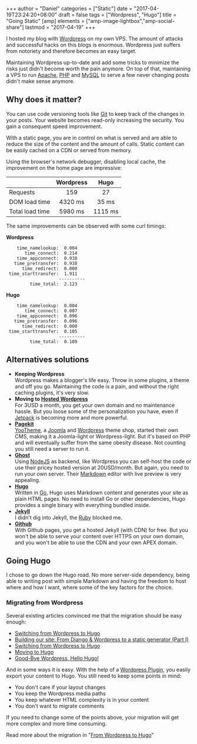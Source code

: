 +++
author = "Daniel"
categories = ["Static"]
date = "2017-04-19T23:24:20+08:00"
draft = false
tags = ["Wordpress", "Hugo"]
title = "Going Static"
[amp]
  elements = ["amp-image-lightbox","amp-social-share"]
lastmod = "2017-04-19"
+++

I hosted my blog with [Wordpress](https://wordpress.org) on my own VPS. The amount of attacks and successful hacks on this blogs is enormous. Wordpress just suffers from notoriety and therefore becomes an easy target.

Maintaining Wordpress up-to-date and add some tricks to minimize the risks just didn't become worth the pain anymore. On top of that, maintaining a VPS to run [Apache](http://apache.org), [PHP](http://php.net) and [MySQL](https://www.mysql.com/) to serve a few never changing posts didn't make sense anymore.

## Why does it matter?
You can use code versioning tools like [Git](https://git-scm.com/) to keep track of the changes in your posts. Your website becomes read-only increasing the security. You gain a consequent speed improvement.

With a static page, you are in control on what is served and are able to reduce the size of the content and the amount of calls. Static content can be easily cached on a CDN or served from memory.

Using the browser's network debugger, disabling local cache, the improvement on the home page are impressive:

|                 | Wordpress        | Hugo        |
|-----------------|:----------------:|:-----------:|
| Requests        |              159 |          27 |
| DOM load time   |          4320 ms |       35 ms |
| Total load time |          5980 ms |     1115 ms |

The same improvements can be observed with some curl timings:

**Wordpress**
```text
    time_namelookup:  0.004
       time_connect:  0.214
    time_appconnect:  0.938
   time_pretransfer:  0.938
      time_redirect:  0.000
 time_starttransfer:  1.911
                    ----------
         time_total:  2.123
```
**Hugo**
```text
    time_namelookup:  0.004
       time_connect:  0.007
    time_appconnect:  0.096
   time_pretransfer:  0.096
      time_redirect:  0.000
 time_starttransfer:  0.105
                    ----------
         time_total:  0.109
```

## Alternatives solutions

* **Keeping Wordpress**  
    Wordpress makes a blogger's life easy. Throw in some plugins, a theme and off you go. Maintaining the code is a pain, and without the right caching plugins, it's very slow.
* **Moving to [Hosted Wordpress](https://wordpress.com)**  
    For 3USD a month, you get your own domain and no maintenance hassle. But you loose some of the personalization you have, even if [Jetpack](https://wordpress.org/plugins/jetpack/) is becoming more and more powerful.
* **[Pagekit](https://pagekit.com/)**  
    [YooTheme](http://yootheme.com/), a [Joomla](https://joomla.org) and [Wordpress](https://wordpress.com) theme shop, started their own CMS, making it a Joomla-light or Wordpress-light. But it's based on PHP and will eventually suffer from the same obesity disease. Not counting you still need a server to run it.
* **[Ghost](https://ghost.org)**  
    Using [NodeJS](https://nodejs.org/) as backend, like Wordpress you can self-host the code or use their pricey hosted version at 20USD/month. But again, you need to run your own server. Their [Markdown](https://en.wikipedia.org/wiki/Markdown) editor with live preview is very appealing.
* **[Hugo](https://gohugo.io/)**  
    Written in [Go](https://golang.org/), Hugo uses Markdown content and generates your site as plain HTML pages. No need to install Go or other dependencies, Hugo provides a single binary with everything bundled inside.
* **[Jekyll](https://jekyllrb.com/)**  
    I didn't dig into Jekyll, the [Ruby](http://www.ruby-lang.org/) blocked me.
* **[Github](https://github.com)**  
    With Github pages, you get a hosted Jekyll (with CDN) for free. But you won't be able to serve your content over HTTPS on your own domain, and you won't be able to use the CDN and your own APEX domain.

## Going Hugo
I chose to go down the Hugo road. No more server-side dependency, being able to writing post with simple Markdown and having the freedom to host where and how I want, where some of the key factors for the choice.

### Migrating from Wordpress
Several existing articles convinced me that the migration should be easy enough:

* [Switching from Wordpress to Hugo](http://schnuddelhuddel.de/switching-from-wordpress-to-hugo/)
* [Building our site: From Django & Wordpress to a static generator (Part I)](https://tryolabs.com/blog/2016/09/20/building-our-site-django-wordpress-to-static-part-i/)
* [Switching from Wordpress to Hugo](http://justinfx.com/2015/11/08/switching-from-wordpress-to-hugo/)
* [Moving to Hugo](http://abhipandey.com/2015/09/)
* [Good-Bye Wordpress, Hello Hugo!](http://blog.arminhanisch.de/2015/08/blog-migration-zu-hugo/)

And in some ways it is easy. With the help of a [Wordpress Plugin](https://github.com/SchumacherFM/wordpress-to-hugo-exporter), you easily export your content to Hugo. You still need to keep some points in mind:

 * You don't care if your layout changes
 * You keep the Wordpress media paths
 * You keep whatever HTML complexity is in your content
 * You don't want to migrate comments

If you need to change some of the points above, your migration will get more complex and more time consuming.

Read more about the migration in "[From Wordpress to Hugo](/2017/04/from-wordpress-to-hugo/)"